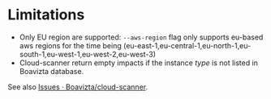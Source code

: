 # Limitations

- Only EU region are supported: `--aws-region` flag only supports eu-based aws regions for the time being (eu-east-1,eu-central-1,eu-north-1,eu-south-1,eu-west-1,eu-west-2,eu-west-3)
- Cloud-scanner return empty impacts if the instance _type_ is not listed in Boavizta database.

See also [Issues · Boavizta/cloud-scanner](https://github.com/Boavizta/cloud-scanner/issues).
